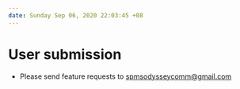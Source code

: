```yaml
---
date: Sunday Sep 06, 2020 22:03:45 +08
---
```

# User submission
- Please send feature requests to spmsodysseycomm@gmail.com
